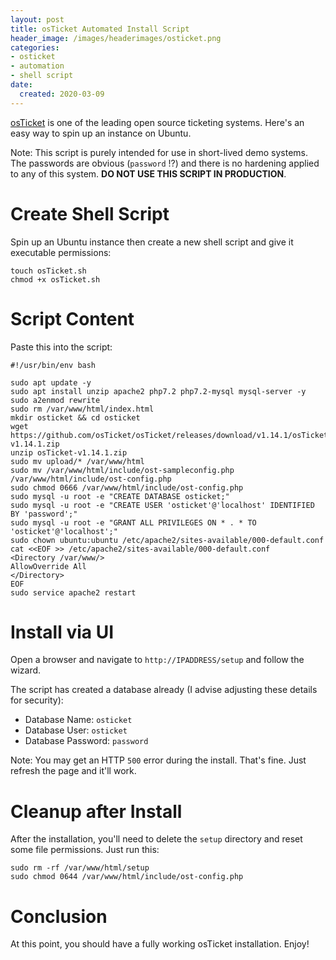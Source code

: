 ```yaml
---
layout: post
title: osTicket Automated Install Script
header_image: /images/headerimages/osticket.png
categories:
- osticket
- automation
- shell script
date:
  created: 2020-03-09
---
```


[osTicket](https://github.com/osticket/osticket) is one of the leading open source ticketing systems. Here's an easy way to spin up an instance on Ubuntu.

<!-- more -->

Note: This script is purely intended for use in short-lived demo systems. The passwords are obvious (`password` !?) and there is no hardening applied to any of this system. **DO NOT USE THIS SCRIPT IN PRODUCTION**. 

# Create Shell Script
Spin up an Ubuntu instance then create a new shell script and give it executable permissions:

```
touch osTicket.sh
chmod +x osTicket.sh
```

# Script Content
Paste this into the script:

```
#!/usr/bin/env bash

sudo apt update -y
sudo apt install unzip apache2 php7.2 php7.2-mysql mysql-server -y
sudo a2enmod rewrite
sudo rm /var/www/html/index.html
mkdir osticket && cd osticket
wget https://github.com/osTicket/osTicket/releases/download/v1.14.1/osTicket-v1.14.1.zip
unzip osTicket-v1.14.1.zip
sudo mv upload/* /var/www/html
sudo mv /var/www/html/include/ost-sampleconfig.php /var/www/html/include/ost-config.php
sudo chmod 0666 /var/www/html/include/ost-config.php
sudo mysql -u root -e "CREATE DATABASE osticket;"
sudo mysql -u root -e "CREATE USER 'osticket'@'localhost' IDENTIFIED BY 'password';"
sudo mysql -u root -e "GRANT ALL PRIVILEGES ON * . * TO 'osticket'@'localhost';"
sudo chown ubuntu:ubuntu /etc/apache2/sites-available/000-default.conf
cat <<EOF >> /etc/apache2/sites-available/000-default.conf
<Directory /var/www/>
AllowOverride All
</Directory>
EOF
sudo service apache2 restart
```

# Install via UI

Open a browser and navigate to `http://IPADDRESS/setup` and follow the wizard.

The script has created a database already (I advise adjusting these details for security):

* Database Name: `osticket`
* Database User: `osticket`
* Database Password: `password`

Note: You may get an HTTP `500` error during the install. That's fine. Just refresh the page and it'll work.


# Cleanup after Install

After the installation, you'll need to delete the `setup` directory and reset some file permissions. Just run this:

```
sudo rm -rf /var/www/html/setup
sudo chmod 0644 /var/www/html/include/ost-config.php
```

# Conclusion
At this point, you should have a fully working osTicket installation. Enjoy!


